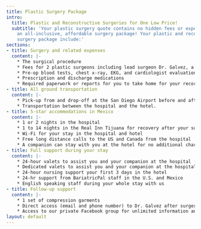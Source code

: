 ```yaml
---
title: Plastic Surgery Package
intro:
  title: Plastic and Reconstructive Surgeries for One Low Price!
  subtitle: 'Your plastic surgery quote contains no hidden fees or expenses. It’s
    an all-inclusive, affordable surgery package! Your plastic and reconstructive
    surgery package include:'
sections:
- title: Surgery and related expenses
  content: |-
    * The surgical procedure
    * Fees for 2 plastic surgeons including lead surgeon Dr. Galvez, a general surgeon, and the anesthesiologist, a doctor, and a surgeon’s assistant or nurse
    * Pre-op blood tests, chest x-ray, EKG, and cardiologist evaluation
    * Prescription and discharge medications
    * Required paperwork or reports for you to take home for your records and doctors
- title: All ground transportation
  content: |-
    * Pick-up from and drop-off at the San Diego Airport before and after surgery
    * Transportation between the hospital and the hotel.
- title: 5-star accommodations in Mexico
  content: |-
    * 1 or 2 nights in the hospital
    * 1 to 14 nights in the Real Inn Tijuana for recovery after your surgery.
    * Wi-Fi for your stay in the hospital and hotel
    * Free long distance calls to the US and Canada from the hospital
    * A companion can stay with you at the hotel for no additional charge.
- title: Full support during your stay
  content: |-
    * 24-hour valets to assist you and your companion at the hospital
    * Dedicated valets to assist you and your companion at the hospital and hotel 10am to 6pm.
    * 24-hour nursing support your first 3 days in the hotel
    * 24-hr support from BariatricPal staff in the U.S. and Mexico
    * English speaking staff during your whole stay with us
- title: Follow-up support
  content: |-
    * 1 set of compression garments
    * Direct access (email and phone number) to Dr. Galvez after surgery for follow-up
    * Access to our private Facebook group for unlimited information and support
layout: default
---
```


